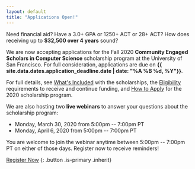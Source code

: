 ```yaml
---
layout: default
title: "Applications Open!"
---
```


Need financial aid? Have a 3.0+ GPA or 1250+ ACT or 28+ ACT? How does receiving up to **$32,500 over 4 years** sound?

We are now accepting applications for the Fall 2020 <strong><span class="has-text-primary">Community Engaged Scholars</span> <span class="has-text-usf-gold">in</span> <span class="has-text-primary">Computer Science</span></strong> scholarship program at the University of San Francisco. For full consideration, applications are due on **{{ site.data.dates.application_deadline.date | date: "%A %B %d, %Y"}}**.

For full details, see [What's Included](/scholarships/included.html) with the scholarships, the [Eligibility](/scholarships/eligibility.html) requirements to receive and continue funding, and [How to Apply](/scholarships/apply.html) for the 2020 scholarship program.

We are also hosting two **live webinars** to answer your questions about the scholarship program:

  - Monday, March 30, 2020 from 5:00pm -- 7:00pm PT
  - Monday, April 6, 2020 from 5:00pm -- 7:00pm PT

You are welcome to join the webinar anytime between 5:00pm -- 7:00pm PT on either of those days. Register now to receive reminders!

[<i class="fas fa-edit"></i> Register Now](https://usfca.zoom.us/webinar/register/WN_a2YXki29R864Mz9gZjm49w)
{: .button .is-primary .inherit}
